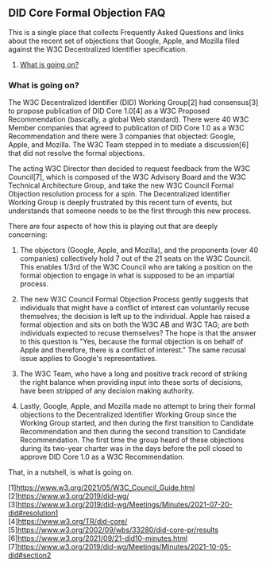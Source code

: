## DID Core Formal Objection FAQ

This is a single place that collects Frequently Asked Questions and
links about the recent set of objections that Google, Apple, and 
Mozilla filed against the W3C Decentralized Identifier specification.

1. [What is going on?](#what-is-going-on)

### What is going on?

The W3C Decentralized Identifier (DID) Working Group[2] had consensus[3] to
propose publication of DID Core 1.0[4] as a W3C Proposed Recommendation 
(basically, a global Web standard). There were 40 W3C Member companies that 
agreed to publication of DID Core 1.0 as a W3C Recommendation and there were 
3 companies that objected: Google, Apple, and Mozilla. The W3C Team stepped 
in to mediate a discussion[6] that did not resolve the formal objections.

The acting W3C Director then decided to request feedback from the W3C
Council[7], which is composed of the W3C Advisory Board and the W3C Technical
Architecture Group, and take the new W3C Council Formal Objection resolution
process for a spin. The Decentralized Identifier Working Group is deeply
frustrated by this recent turn of events, but understands that someone needs
to be the first through this new process.

There are four aspects of how this is playing out that are deeply concerning:

1. The objectors (Google, Apple, and Mozilla), and the proponents (over 40
companies) collectively hold 7 out of the 21 seats on the W3C Council. This
enables 1/3rd of the W3C Council who are taking a position on the formal
objection to engage in what is supposed to be an impartial process.

2. The new W3C Council Formal Objection Process gently suggests that
individuals that might have a conflict of interest can voluntarily recuse
themselves; the decision is left up to the individual. Apple has raised a
formal objection and sits on both the W3C AB and W3C TAG; are both individuals
expected to recuse themselves? The hope is that the answer to this question is "Yes,
because the formal objection is on behalf of Apple and therefore, there is a
conflict of interest." The same recusal issue applies to Google's representatives.

3. The W3C Team, who have a long and positive track record of striking the
right balance when providing input into these sorts of decisions, have been
stripped of any decision making authority.

4. Lastly, Google, Apple, and Mozilla made no attempt to bring their formal
objections to the Decentralized Identifier Working Group since the Working
Group started, and then during the first transition to Candidate
Recommendation and then during the second transition to Candidate
Recommendation. The first time the group heard of these objections during its
two-year charter was in the days before the poll closed to approve DID Core
1.0 as a W3C Recommendation.

That, in a nutshell, is what is going on.

[1]https://www.w3.org/2021/05/W3C_Council_Guide.html <br>
[2]https://www.w3.org/2019/did-wg/ <br>
[3]https://www.w3.org/2019/did-wg/Meetings/Minutes/2021-07-20-did#resolution1 <br>
[4]https://www.w3.org/TR/did-core/ <br>
[5]https://www.w3.org/2002/09/wbs/33280/did-core-pr/results <br>
[6]https://www.w3.org/2021/09/21-did10-minutes.html <br>
[7]https://www.w3.org/2019/did-wg/Meetings/Minutes/2021-10-05-did#section2 <br>
